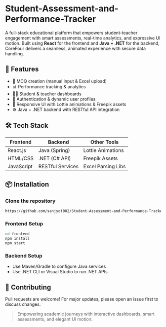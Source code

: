 # Student-Assessment-and-Performance-Tracker

A full-stack educational platform that empowers student-teacher engagement with smart assessments, real-time analytics, 
and expressive UI motion. Built using **React** for the frontend and **Java + .NET** for the backend, CoreFour delivers a seamless, animated experience with secure data handling.

## 🚀 Features

- 🧠 MCQ creation (manual input & Excel upload)
- 📊 Performance tracking & analytics
- 👨‍🏫 Student & teacher dashboards
- 🔐 Authentication & dynamic user profiles
- 📱 Responsive UI with Lottie animations & Freepik assets
- ⚙️ Java + .NET backend with RESTful API integration

## 🛠️ Tech Stack

| Frontend     | Backend         | Other Tools        |
|--------------|------------------|--------------------|
| React.js     | Java (Spring)    | Lottie Animations  |
| HTML/CSS     | .NET (C# API)    | Freepik Assets     |
| JavaScript   | RESTful Services | Excel Parsing Libs |

## 📦 Installation

### Clone the repository
```bash
https://github.com/sanjyot002/Student-Assessment-and-Performance-Tracker.git
```

### Frontend Setup
```bash
cd frontend
npm install
npm start
```

### Backend Setup
- Use Maven/Gradle to configure Java services
- Use .NET CLI or Visual Studio to run .NET APIs

## 🤝 Contributing

Pull requests are welcome! For major updates, please open an issue first to discuss changes.



> Empowering academic journeys with interactive dashboards, smart assessments, and elegant UI motion.

